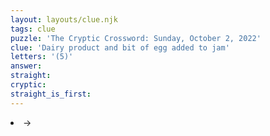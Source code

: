 ```yaml
---
layout: layouts/clue.njk
tags: clue
puzzle: 'The Cryptic Crossword: Sunday, October 2, 2022'
clue: 'Dairy product and bit of egg added to jam'
letters: '(5)'
answer:
straight:
cryptic:
straight_is_first:
---
```

<li>→</li>